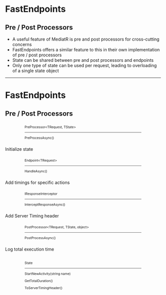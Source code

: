 <h1>FastEndpoints</h1>
<h2 class="view-transition-title">Pre / Post Processors</h2>

<ul class="content">
  <li>A useful feature of MediatR is pre and post processors for cross-cutting concerns</li>
  <v-clicks>
    <li>FastEndpoints offers a similar feature to this in their own implementation of pre / post processors</li>
    <li>State can be shared between pre and post processors and endpoints</li>
    <li>Only one type of state can be used per request, leading to overloading of a single state object</li>
  </v-clicks>
</ul>

<!--
So, anyone familiar with MediatR has probably used its pre and post processors, or pipeline behaviours, at some point.

FastEndpoints has an equivalent offering here [click], which allows us to run code before and after the endpoint handler is executed.

Where FastEndpoints' implementation differs from MediatR, is that these processors wrap the endpoint execution itself, and don't provide a middleware-like pattern the way a fully fledged pipeline behaviour would.

[click] We _do_ however have the ability to share state between all stages of the pipeline, although the implementation _is_ a little clunky to hold.

[click] This is largely due to us needing to lean on an additional state object to share any values between processors, and being limited to one state object per request.
-->

---

<h1>FastEndpoints</h1>
<h2>Pre / Post Processors</h2>

<v-drag pos="40,175,239,_">
  <div v-click="1" class="box" data-id="pre-processor">
    <div class="p-1">
      <p class="!my-0 font-serif !font-bold">PreProcessor&lt;TRequest, TState&gt;</p>
    </div>
    <hr/>
    <div data-id="handler" class="p-1">
      <p class="!my-0 font-serif">PreProcessAsync()</p>
    </div>
  </div>
</v-drag>

<FancyArrow v-click="1" q1="[data-id=pre-processor]" q2="[data-id=state]" pos1="bottom" pos2="left" color="gray" arc="-0.35" head-size="15" width="1" class="z-100">
  <span class="floating-label !text-xs bg-[#03060B]">Initialize&nbsp;state</span>
</FancyArrow>

<v-drag pos="260,175,239,_">
  <div class="box" data-id="endpoint" v-click="2">
    <div class="p-1">
      <p class="!my-0 font-serif !font-bold">Endpoint&lt;TRequest&gt;</p>
    </div>
    <hr/>
    <div data-id="handler" class="p-1">
      <p class="!my-0 font-serif">HandleAsync()</p>
    </div>
  </div>
</v-drag>

<FancyArrow v-click="2" q1="[data-id=pre-processor]" q2="[data-id=endpoint]" pos1="right" pos2="left" color="pink" head-size="15" width="1" class="z-100" />

<FancyArrow v-click="2" q1="[data-id=endpoint]" q2="[data-id=state]" pos1="bottom" pos2="top-left" color="gray" arc="-0.15" head-size="15" width="1" class="z-100">
  <span class="floating-label !text-xs bg-[#03060B]">Add&nbsp;timings&nbsp;for&nbsp;specific&nbsp;actions</span>
</FancyArrow>

<v-drag pos="480,175,239,_">
  <div class="box" data-id="interceptor" v-click="3">
    <div class="p-1">
      <p class="!my-0 font-serif !font-bold">IResponseInterceptor</p>
    </div>
    <hr/>
    <div data-id="handler" class="p-1">
      <p class="!my-0 font-serif">InterceptResponseAsync()</p>
    </div>
  </div>
</v-drag>

<FancyArrow v-click="3" q1="[data-id=endpoint]" q2="[data-id=interceptor]" pos1="right" pos2="left" color="pink" head-size="15" width="1" class="z-100" />

<FancyArrow v-click="3" q1="[data-id=state]" q2="[data-id=interceptor]" pos1="top-right" pos2="bottom" color="gray" arc="-0.15" head-size="15" width="1" class="z-100">
  <span class="floating-label !text-xs bg-[#03060B]">Add&nbsp;Server&nbsp;Timing&nbsp;header</span>
</FancyArrow>

<v-drag pos="700,175,239,_">
  <div class="box" data-id="post-processor" v-click="4">
    <div class="p-1">
      <p class="!my-0 font-serif !font-bold">PostProcessor&lt;TRequest, TState, object&gt;</p>
    </div>
    <hr/>
    <div data-id="handler" class="p-1">
      <p class="!my-0 font-serif">PostProcessAsync()</p>
    </div>
  </div>
</v-drag>

<FancyArrow v-click="4" q1="[data-id=interceptor]" q2="[data-id=post-processor]" pos1="right" pos2="left" color="pink" head-size="15" width="1" class="z-100" />

<FancyArrow v-click="4" q1="[data-id=state]" q2="[data-id=post-processor]" pos1="right" pos2="bottom" color="gray" arc="-0.35" head-size="15" width="1" class="z-100">
  <span class="floating-label !text-xs bg-[#03060B]">Log&nbsp;total&nbsp;execution&nbsp;time</span>
</FancyArrow>

<v-drag pos="341,360,300,_">
  <div class="box" data-id="state" v-click="1" v-mark.orange.box="[5,6]">
    <div class="p-1">
      <p class="!my-0 font-serif !font-bold">State</p>
    </div>
    <hr/>
    <div data-id="handler" class="p-1">
      <p class="!mt-0 font-serif">StartNewActivity(string name)</p>
      <p class="!mt-0 font-serif">GetTotalDuration()</p>
      <p class="!my-0 font-serif">ToServerTimingHeader()</p>
    </div>
  </div>
</v-drag>

<style>
  .box {
    scale: 75%;
  }
</style>

<!--
We'll see an example here however that shows how that state can be accessed by various parts of the overall request pipeline.

[click] First, our pre-processor initializes a class that represents our state, to in this case, track execution times.

[click] Flow progresses to the endpoint, which can access the state object and, for example, attach specific timings to it for individual tasks.

[click] This example uses a response interceptor, which is another feature of FastEndpoints &mdash; and required in this case &mdash; as post-processors are run _after_ the response has been sent, so if we want to add headers to, or modify the response, it needs to be done here.

[click] And lastly, our post-processor picks up the same state object and simply logs the total execution time.

The clunkiness here [click] comes if we wanted to use a similar approach to, hypothetically, load user data in an easily injectable pre-processor.

We would have to add that user data as a property to our existing state object due to that limitation of only being allowed to register one state object overall per request.

[click] This example here is for a specific endpoint, where each endpoint that wants either of these processors to run needs to add them in the `Configure` method.

We can however just as easily register global pre and post processors as well.
-->

